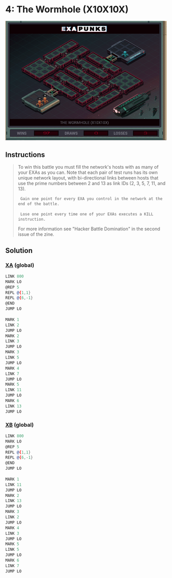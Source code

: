 # 4: The Wormhole (X10X10X)

<div align="center"><img src="EXAPUNKS - The Wormhole (2023-12-01-13-32-38).gif" /></div>

## Instructions
> To win this battle you must fill the network's hosts with as many of your EXAs as you can. Note that each pair of test runs has its own unique network layout, with bi-directional links between hosts that use the prime numbers between 2 and 13 as link IDs (2, 3, 5, 7, 11, and 13).
> 
>      Gain one point for every EXA you control in the network at the end of the battle.
> 
>      Lose one point every time one of your EXAs executes a KILL instruction.
> 
> For more information see "Hacker Battle Domination" in the second issue of the zine.

## Solution

### [XA](XA.exa) (global)
```asm
LINK 800
MARK LO
@REP 5
REPL @{1,1}
REPL @{6,-1}
@END
JUMP LO

MARK 1
LINK 2
JUMP LO
MARK 2
LINK 3
JUMP LO
MARK 3
LINK 5
JUMP LO
MARK 4
LINK 7
JUMP LO
MARK 5
LINK 11
JUMP LO
MARK 6
LINK 13
JUMP LO
```

### [XB](XB.exa) (global)
```asm
LINK 800
MARK LO
@REP 5
REPL @{1,1}
REPL @{6,-1}
@END
JUMP LO

MARK 1
LINK 11
JUMP LO
MARK 2
LINK 13
JUMP LO
MARK 3
LINK 2
JUMP LO
MARK 4
LINK 3
JUMP LO
MARK 5
LINK 5
JUMP LO
MARK 6
LINK 7
JUMP LO
```

